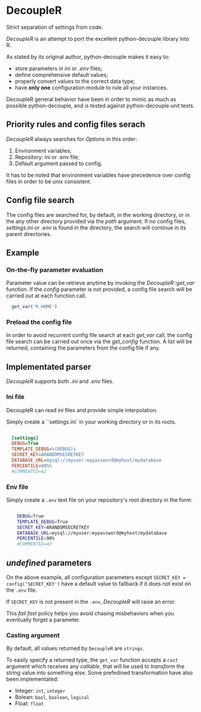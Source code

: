 # DecoupleR
Strict separation of settings from code.

*DecoupleR* is an attempt to port the excellent python-decouple library into R.

As stated by its original author, python-decouple makes it easy to:
- store parameters in *ini* or *.env* files;
- define comprehensive default values;
- properly convert values to the correct data type;
- have **only one** configuration module to rule all your instances.

DecoupleR general behavior have been in order to mimic as much as possible python-decouple, and is tested against python-decouple unit tests.

## Priority rules and config files serach

*DecoupleR* always searches for *Options* in this order:

1. Environment variables;
2. Repository: ini or .env file;
3. Default argument passed to config.

It has to be noted that environment variables have precedence over config files in order to be unix consistent.

## Config file search
The config files are searched for, by default, in the working directory, or in the any other directory provided via the *path* argument. If no config files, *settings.ini* or *.env* is found in the directory, the search will continue in its parent directories.

## Example

### On-the-fly parameter evaluation

Parameter value can be retrieve anytime by invoking the *DecoupleR::get_var* function. If the *config* parameter is not provided, a config file search will be carried out at each function call. 

```r
  get_var('R_HOME')
```

### Preload the config file

In order to avoid recurrent config file search at each *get_var* call, the config file search can be carried out once via the *get_config* function. A list will be returned, containing the parameters from the config file if any.


## Implementated parser

*DecoupleR* supports both *.ini* and *.env* files.

### Ini file

DecoupleR can read *ini* files and provide simple interpolation.

Simply create a ``settings.ini` in your working directory or in its roots.

```ini

  [settings]
  DEBUG=True
  TEMPLATE_DEBUG=%(DEBUG)s
  SECRET_KEY=ARANDOMSECRETKEY
  DATABASE_URL=mysql://myuser:mypassword@myhost/mydatabase
  PERCENTILE=90%%
  #COMMENTED=42
```

### Env file
Simply create a ``.env`` text file on your repository's root directory in the form:

``` bash

    DEBUG=True
    TEMPLATE_DEBUG=True
    SECRET_KEY=ARANDOMSECRETKEY
    DATABASE_URL=mysql://myuser:mypassword@myhost/mydatabase
    PERCENTILE=90%
    #COMMENTED=42
```

## *undefined* parameters

On the above example, all configuration parameters except ``SECRET_KEY = config('SECRET_KEY')``
have a default value to fallback if it does not exist on the ``.env`` file.

If ``SECRET_KEY`` is not present in the ``.env``, *DecoupleR* will raise an error.

This *fail fast* policy helps you avoid chasing misbehaviors when you eventually forget a parameter.



### Casting argument

By default, all values returned by ``DecoupleR`` are ``strings``.

To easily specify a returned type, the ``get_var`` function accepts a ``cast`` argument which receives any *callable*, that will be used to *transform* the string value into something else. Some prefedined transformation have also been implementated:
- Integer: ``int``, ``integer``
- Bolean: ``bool``, ``boolean``, ``logical``
- Float: ``float``
